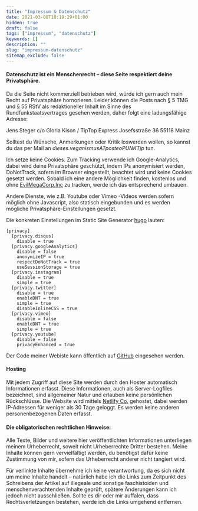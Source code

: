 ```yaml
---
title: "Impressum & Datenschutz"
date: 2021-03-08T10:19:29+01:00
hidden: true
draft: false
tags: ["impressum", "datenschutz"]
keywords: []
description: ""
slug: "impressum-datenschutz"
sitemap_exclude: false
---
```


#### Datenschutz ist ein Menschenrecht – diese Seite respektiert deine Privatsphäre. 
Da die Seite nicht kommerziell betrieben wird, würde ich gern auch mein Recht auf Privatsphäre hornorieren. Leider können die Posts nach § 5 TMG und § 55 RStV als redaktioneller Inhalt im Sinne des Rundfunkstaatsvertrages gesehen werden, daher folgt eine ladungsfähige Adresse:

Jens Steger
c/o Gloria Kison / 
TipTop Express
Josefsstraße 36
55118 Mainz

Solltest du Wünsche, Anmerkungen oder Kritik loswerden wollen, so kannst du das per Mail an *dieses.veganismusATposteoPUNKTjp* tun.

Ich setze keine Cookies. Zum Tracking verwende ich Google-Analytics, dabei wird deine Privatsphäre geschützt, indem IPs anonymisiert werden, DoNotTrack, sofern im Browser eingestellt, beachtet wird und keine Cookies gesetzt werden. Sobald ich eine andere Möglichkeit finden, kostenlos und ohne [EvilMegaCorp.Inc](https://analytics.google.com/) zu tracken, werde ich das entsprechend umbauen.

Andere Dienste, wie z.B. Youtube oder Vimeo -Videos werden sofern möglich ohne Javascript, also statisch eingebunden und es werden mögliche Privatsphäre-Einstellungen gesetzt. 

Die konkreten Einstellungen im Static Site Generator [hugo](https://gohugo.io/about/hugo-and-gdpr/) lauten:

``````
[privacy]
  [privacy.disqus]
    disable = true
  [privacy.googleAnalytics]
    disable = false
    anonymizeIP = true
    respectDoNotTrack = true
    useSessionStorage = true
  [privacy.instagram]
    disable = true
    simple = true
  [privacy.twitter]
    disable = true
    enableDNT = true
    simple = true
    disableInlineCSS = true
  [privacy.vimeo]
    disable = false
    enableDNT = true
    simple = true
  [privacy.youtube]
    disable = false
    privacyEnhanced = true

``````

Der Code meiner Webiste kann öffentlich auf [GitHub](https://github.com/js32/vgnsm-zozo) eingesehen werden.

#### Hosting
Mit jedem Zugriff auf diese Site werden durch den Hoster automatisch Informationen erfasst. Diese Informationen, auch als Server-Logfiles bezeichnet, sind allgemeiner Natur und erlauben keine persönlichen Rückschlüsse. Die Website wird mittels [Netlify Co.](https://www.netlify.com/gdpr-ccpa) gehostet, dabei werden IP-Adressen für weniger als 30 Tage geloggt. Es werden keine anderen personenbezogenen Daten erfasst.


#### Die obligatorischen rechtlichen Hinweise:
Alle Texte, Bilder und weitere hier veröffentlichten Informationen unterliegen meinem Urheberrecht, soweit nicht Urheberrechte Dritter bestehen. Meine Inhalte können gern vervielfältigt werden, du benötigst dafür keine Zustimmung von mir, sofern das Urheberrecht anderer nicht tangiert wird.

Für verlinkte Inhalte übernehme ich keine verantwortung, da es sich nicht um meine Inhalte handelt – natürlich habe ich die Links zum Zeitpunkt des Schreibens der Artikel auf illegeale und sonstige faschistoiden und menschenverachtenden Inhalte geprüft, spätere Änderungen kann ich jedoch nicht ausschließen. Sollte es dir oder mir auffalen, dass Rechtsverletzungen bestehen, werde ich die Links umgehend entfernen.